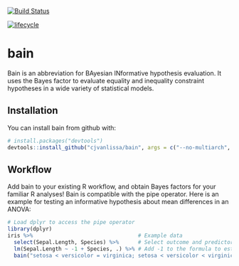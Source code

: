 
<!-- README.md is generated from README.Rmd. Please edit that file -->

[![Build
Status](https://travis-ci.org/cjvanlissa/bain.svg?branch=master)](https://travis-ci.org/cjvanlissa/bain)
<!--[![CRAN status](https://www.r-pkg.org/badges/version/tidyLPA)](https://cran.r-project.org/package=tidyLPA)-->
<!--[![](https://cranlogs.r-pkg.org/badges/tidyLPA)](https://cran.r-project.org/package=tidyLPA)-->

[![lifecycle](https://img.shields.io/badge/lifecycle-experimental-orange.svg)](https://www.tidyverse.org/lifecycle/#experimental)
<!-- [![DOI](http://joss.theoj.org/papers/10.21105/joss.00978/status.svg)](10.1111/bmsp.12110)-->

# bain

Bain is an abbreviation for BAyesian INformative hypothesis evaluation.
It uses the Bayes factor to evaluate equality and inequality constraint
hypotheses in a wide variety of statistical models.

## Installation

You can install bain from github with:

``` r
# install.packages("devtools")
devtools::install_github("cjvanlissa/bain", args = c("--no-multiarch", "--no-test-load"))
```

## Workflow

Add bain to your existing R workflow, and obtain Bayes factors for your
familiar R analyses\! Bain is compatible with the pipe operator. Here is
an example for testing an informative hypothesis about mean differences
in an ANOVA:

``` r
# Load dplyr to access the pipe operator
library(dplyr)
iris %>%                                 # Example data
  select(Sepal.Length, Species) %>%      # Select outcome and predictor variables
  lm(Sepal.Length ~ -1 + Species, .) %>% # Add -1 to the formula to estimate group means, as in ANOVA
  bain("setosa < versicolor = virginica; setosa < versicolor < virginica")
```
